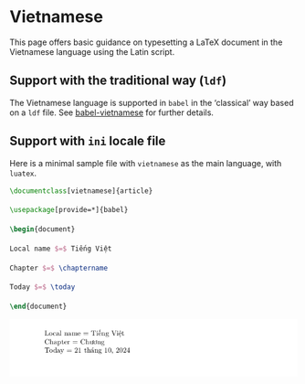 # Vietnamese

This page offers basic guidance on typesetting a LaTeX document in the
Vietnamese language using the Latin script.

## Support with the traditional way (`ldf`)

The Vietnamese language is supported in `babel` in the ‘classical’ way
based on a `ldf` file. See [babel-vietnamese](https://ctan.org/pkg/babel-vietnamese)
for further details.

## Support with `ini` locale file

Here is a minimal sample file with `vietnamese` as the main language, with `luatex`.

```tex
\documentclass[vietnamese]{article}

\usepackage[provide=*]{babel}

\begin{document}

Local name $=$ Tiếng Việt

Chapter $=$ \chaptername

Today $=$ \today

\end{document}
```

![](../media/locale-vietnamese.png)